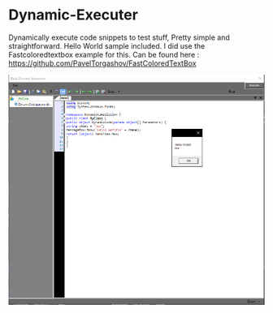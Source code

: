 # Dynamic-Executer
Dynamically execute code snippets to test stuff, Pretty simple and straightforward. Hello World sample included. I did use the Fastcoloredtextbox example for this.
Can be found here : https://github.com/PavelTorgashov/FastColoredTextBox

![](images/Sample.PNG)

